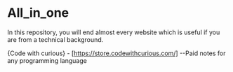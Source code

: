 # All_in_one
In this repository, you will end almost every website which is useful if you are from a technical background.

{Code with curious} - [https://store.codewithcurious.com/] --Paid notes for any programming language 
